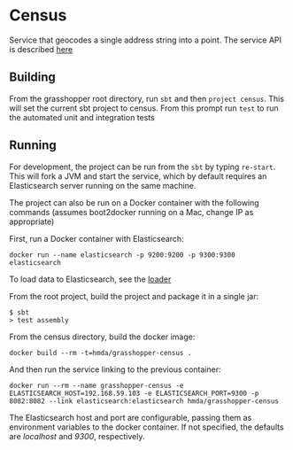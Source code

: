 # Census

Service that geocodes a single address string into a point. 
The service API is described [here](../docs/tiger_api_spec.md)

## Building

From the grasshopper root directory, run `sbt` and then `project census`. This will set the current sbt project to census.
From this prompt run `test` to run the automated unit and integration tests

## Running

For development, the project can be run from the `sbt` by typing `re-start`. This will fork a JVM and start the service, which by default requires an Elasticsearch server running on the same machine. 

The project can also be run on a Docker container with the following commands (assumes boot2docker running on a Mac, change IP as appropriate)

First, run a Docker container with Elasticsearch:

`docker run --name elasticsearch -p 9200:9200 -p 9300:9300 elasticsearch`

To load data to Elasticsearch, see the [loader](https://github.com/cfpb/grasshopper-loader)

From the root project, build the project and package it in a single jar:

```
$ sbt
> test assembly
````

From the census directory, build the docker image:

`docker build --rm -t=hmda/grasshopper-census .`

And then run the service linking to the previous container:

`docker run --rm --name grasshopper-census -e ELASTICSEARCH_HOST=192.168.59.103 -e ELASTICSEARCH_PORT=9300 -p 8082:8082 --link elasticsearch:elasticsearch hmda/grasshopper-census`

The Elasticsearch host and port are configurable, passing them as environment variables to the docker container. If not specified, the defaults are _localhost_ and _9300_, respectively.
